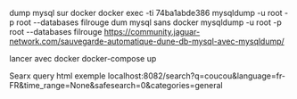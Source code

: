 dump mysql sur docker
docker exec -ti 74ba1abde386 mysqldump -u root -p root --databases filrouge
dum mysql sans docker
mysqldump -u root -p root --databases filrouge
https://community.jaguar-network.com/sauvegarde-automatique-dune-db-mysql-avec-mysqldump/

lancer avec docker
docker-compose up

Searx
query html exemple
localhost:8082/search?q=coucou&language=fr-FR&time_range=None&safesearch=0&categories=general
